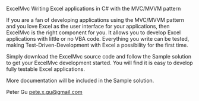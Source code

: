 ExcelMvc 
Writing Excel applications in C# with the MVC/MVVM pattern 

If you are a fan of developing applications using the MVC/MVVM pattern and you love Excel
as the user interface for your applications, then ExcelMvc is the right component for you.
It allows you to develop Excel applications with little or no VBA code. Everything you write
can be tested, making Test-Driven-Development with Excel a possibility for the first time.

Simply download the ExcelMvc source code and follow the Sample solution to get your ExcelMvc
development started. You will find it is easy to develop fully testable Excel applications.

More documentation will be included in the Sample solution.

Peter Gu
pete.x.gu@gmail.com


